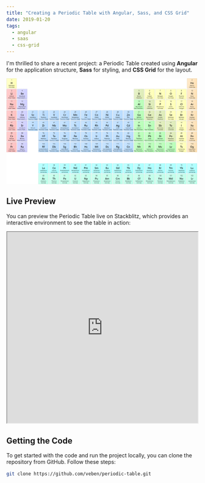 ```yaml
---
title: "Creating a Periodic Table with Angular, Sass, and CSS Grid"
date: 2019-01-20
tags:
  - angular
  - saas
  - css-grid
---
```


I'm thrilled to share a recent project: a Periodic Table created using **Angular** for the application structure, **Sass** for styling, and **CSS Grid** for the layout.

<img src="../assets/images/periodic-table.png" alt="periodic-table" style="width:500px;height:auto;">

## Live Preview
You can preview the Periodic Table live on Stackblitz, which provides an interactive environment to see the table in action:
<iframe src="https://stackblitz.com/edit/github-te63uu?view=preview" style="width:500px;height:500px;"></iframe>

## Getting the Code
To get started with the code and run the project locally, you can clone the repository from GitHub. Follow these steps:
```sh
git clone https://github.com/veben/periodic-table.git
```